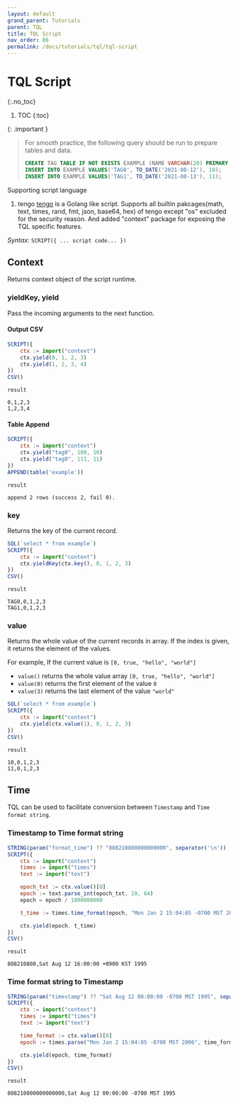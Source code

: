 ```yaml
---
layout: default
grand_parent: Tutorials
parent: TQL
title: TQL Script
nav_order: 06
permalink: /docs/tutorials/tql/tql-script
---
```


# TQL Script
{:.no_toc}

1. TOC
{:toc}

{: .important }
> For smooth practice, the following query should be run to prepare tables and data.
> ```sql
> CREATE TAG TABLE IF NOT EXISTS EXAMPLE (NAME VARCHAR(20) PRIMARY KEY, TIME DATETIME BASETIME, VALUE DOUBLE SUMMARIZED);
> INSERT INTO EXAMPLE VALUES('TAG0', TO_DATE('2021-08-12'), 10);
> INSERT INTO EXAMPLE VALUES('TAG1', TO_DATE('2021-08-13'), 11);
> ```
>

Supporting script language

1. tengo
 [tengo](https://github.com/d5/tengo) is a Golang like script.
 Supports all builtin pakcages(math, text, times, rand, fmt, json, base64, hex) of tengo except "os" excluded for the security reason.
 And added "context" package for exposing the TQL specific features.

*Syntax*: `SCRIPT({ ... script code... })`

## Context

Returns context object of the script runtime.

### yieldKey, yield

Pass the incoming arguments to the next function.

#### Output CSV

```js
SCRIPT({
    ctx := import("context")
    ctx.yield(0, 1, 2, 3)
    ctx.yield(1, 2, 3, 4)
})
CSV()
```

`result`

```
0,1,2,3
1,2,3,4
```

#### Table Append

```js
SCRIPT({
    ctx := import("context")
    ctx.yield("tag0", 100, 10)
    ctx.yield("tag0", 111, 11)
})
APPEND(table('example'))
```

`result`

```
append 2 rows (success 2, fail 0).
```

### key

Returns the key of the current record.

```js
SQL(`select * from example`)
SCRIPT({
    ctx := import("context")
    ctx.yieldKey(ctx.key(), 0, 1, 2, 3)
})
CSV()
```

`result`

```
TAG0,0,1,2,3
TAG1,0,1,2,3
```

### value

Returns the whole value of the current records in array. If the index is given, it returns the element of the values.

For example, If the current value is `[0, true, "hello", "world"]`

- `value()` returns the whole value array `[0, true, "hello", "world"]`
- `value(0)` returns the first element of the value `0`
- `value(3)` returns the last element of the value `"world"`

```js
SQL(`select * from example`)
SCRIPT({
    ctx := import("context")
    ctx.yield(ctx.value(1), 0, 1, 2, 3)
})
CSV()
```

`result`

```
10,0,1,2,3
11,0,1,2,3
```

## Time

TQL can be used to facilitate conversion between `Timestamp` and `Time format string`.

### Timestamp to Time format string

```js
STRING(param("format_time") ?? "808210800000000000", separator('\n'))
SCRIPT({
    ctx := import("context")
    times := import("times")
    text := import("text")

    epoch_txt := ctx.value()[0]
    epoch := text.parse_int(epoch_txt, 10, 64)
    epoch = epoch / 1000000000

    t_time := times.time_format(epoch, "Mon Jan 2 15:04:05 -0700 MST 2006")

    ctx.yield(epoch, t_time)
})
CSV()
```

`result`
```
808210800,Sat Aug 12 16:00:00 +0900 KST 1995
```

### Time format string to Timestamp

```js
STRING(param("timestamp") ?? "Sat Aug 12 00:00:00 -0700 MST 1995", separator('\n'))
SCRIPT({
    ctx := import("context")
    times := import("times")
    text := import("text")

    time_format := ctx.value()[0]
    epoch := times.parse("Mon Jan 2 15:04:05 -0700 MST 2006", time_format)

    ctx.yield(epoch, time_format)
})
CSV()
```

`result`

```
808210800000000000,Sat Aug 12 00:00:00 -0700 MST 1995
```


